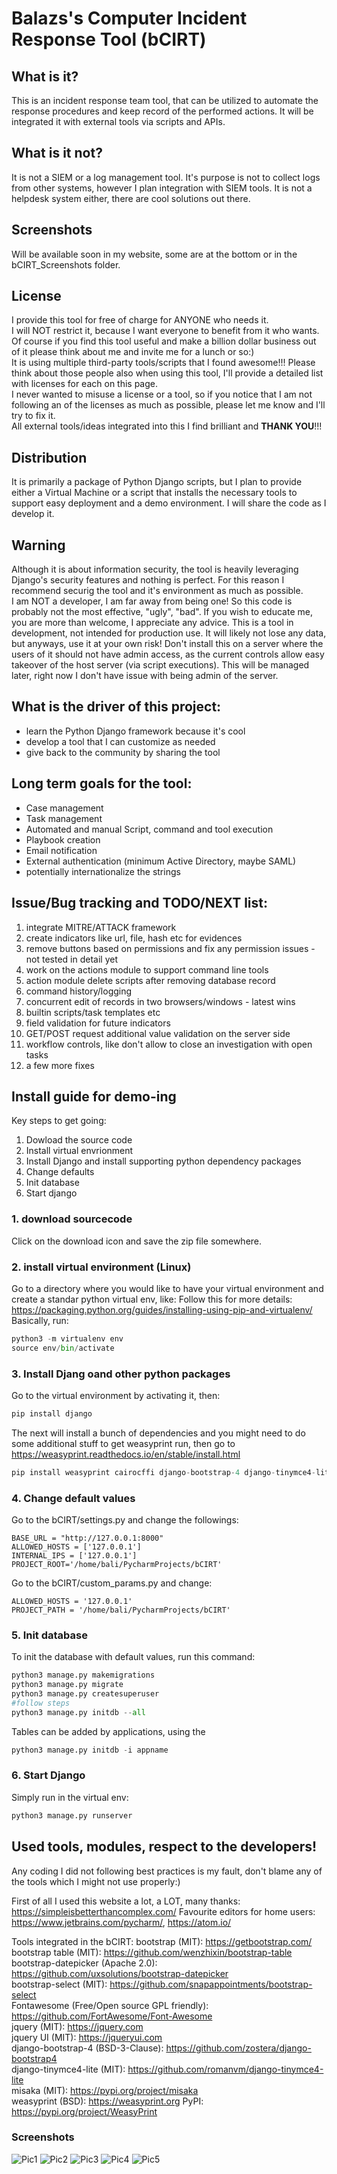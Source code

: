 # Balazs's Computer Incident Response Tool (bCIRT)

## What is it?
This is an incident response team tool, that can be utilized to automate the response procedures and keep record of the performed actions.
It will be integrated it with external tools via scripts and APIs.

## What is it not?
It is not a SIEM or a log management tool. It's purpose is not to collect logs from other systems, however I plan integration with SIEM tools.
It is not a helpdesk system either, there are cool solutions out there.

## Screenshots
Will be available soon in my website, some are at the bottom or in the bCIRT_Screenshots folder.

## License
I provide this tool for free of charge for ANYONE who needs it.\
I will NOT restrict it, because I want everyone to benefit from it who wants.
Of course if you find this tool useful and make a billion dollar business out of it please think about me and invite me for a lunch or so:)\
It is using multiple third-party tools/scripts that I found awesome!!! Please think about those people also when using this tool, I'll provide a detailed list with licenses for each on this page.\
I never wanted to misuse a license or a tool, so if you notice that I am not following an of the licenses as much as possible, please let me know and I'll try to fix it.\
All external tools/ideas integrated into this I find brilliant and **THANK YOU**!!!

## Distribution
It is primarily a package of Python Django scripts, but I plan to provide either a Virtual Machine or a script that installs the necessary tools to support easy deployment and a demo environment.
I will share the code as I develop it.

## Warning
Although it is about information security, the tool is heavily leveraging Django's security features and nothing is perfect. For this reason I recommend securig the tool and it's environment as much as possible.\
I am NOT a developer, I am far away from being one! So this code is probably not the most effective, "ugly", "bad". If you wish to educate me, you are more than welcome, I appreciate any advice.
This is a tool in development, not intended for production use. It will likely not lose any data, but anyways, use it at your own risk!
Don't install this on a server where the users of it should not have admin access, as the current controls allow easy takeover of the host server (via script executions). This will be managed later, right now I don't have issue with being admin of the server.

## What is the driver of this project:
* learn the Python Django framework because it's cool
* develop a tool that I can customize as needed
* give back to the community by sharing the tool

## Long term goals for the tool:
* Case management
* Task management
* Automated and manual Script, command and tool execution
* Playbook creation
* Email notification
* External authentication (minimum Active Directory, maybe SAML)
* potentially internationalize the strings

## Issue/Bug tracking and TODO/NEXT list:
1. integrate MITRE/ATTACK framework
2. create indicators like url, file, hash etc for evidences
3. remove buttons based on permissions and fix any permission issues - not tested in detail yet
4. work on the actions module to support command line tools
5. action module delete scripts after removing database record
6. command history/logging
7. concurrent edit of records in two browsers/windows - latest wins
8. builtin scripts/task templates etc
9. field validation for future indicators
10. GET/POST request additional value validation on the server side
11. workflow controls, like don't allow to close an investigation with open tasks
12. a few more fixes

## Install guide for demo-ing
Key steps to get going:
1. Dowload the source code
2. Install virtual envrionment
3. Install Django and install supporting python dependency packages
4. Change defaults
5. Init database
6. Start django

### 1. download sourcecode
Click on the download icon and save the zip file somewhere.

### 2. install virtual environment (Linux)
Go to a directory where you would like to have your virtual environment and create a standar python virtual env, like:
Follow this for more details: https://packaging.python.org/guides/installing-using-pip-and-virtualenv/
Basically, run:
```python
python3 -m virtualenv env
source env/bin/activate
```

### 3. Install Djang oand other python packages
Go to the virtual environment by activating it, then:
```python
pip install django
```
The next will install a bunch of dependencies and you might need to do some additional stuff to get weasyprint run, then go to https://weasyprint.readthedocs.io/en/stable/install.html
```python
pip install weasyprint cairocffi django-bootstrap-4 django-tinymce4-lite misaka
```
### 4. Change default values
Go to the bCIRT/settings.py and change the followings:
```text
BASE_URL = "http://127.0.0.1:8000"
ALLOWED_HOSTS = ['127.0.0.1']
INTERNAL_IPS = ['127.0.0.1']
PROJECT_ROOT='/home/bali/PycharmProjects/bCIRT'

```
Go to the bCIRT/custom_params.py and change:
```text
ALLOWED_HOSTS = '127.0.0.1'
PROJECT_PATH = '/home/bali/PycharmProjects/bCIRT'
```

### 5. Init database
To init the database with default values, run this command:
```python
python3 manage.py makemigrations
python3 manage.py migrate
python3 manage.py createsuperuser
#follow steps
python3 manage.py initdb --all
```
Tables can be added by applications, using the
 ```python
 python3 manage.py initdb -i appname
 ```
### 6. Start Django
Simply run in the virtual env:
```python
python3 manage.py runserver
```

## Used tools, modules, respect to the developers!
Any coding I did not following best practices is my fault, don't blame any of the tools which I might not use properly:)

First of all I used this website a lot, a LOT, many thanks: https://simpleisbetterthancomplex.com/
Favourite editors for home users: https://www.jetbrains.com/pycharm/, https://atom.io/

Tools integrated in the bCIRT:
bootstrap (MIT): https://getbootstrap.com/  
bootstrap table (MIT): https://github.com/wenzhixin/bootstrap-table  
bootstrap-datepicker (Apache 2.0): https://github.com/uxsolutions/bootstrap-datepicker  
bootstrap-select (MIT): https://github.com/snapappointments/bootstrap-select  
Fontawesome (Free/Open source GPL friendly): https://github.com/FortAwesome/Font-Awesome  
jquery (MIT): https://jquery.com  
jquery UI (MIT): https://jqueryui.com  
django-bootstrap-4 (BSD-3-Clause): https://github.com/zostera/django-bootstrap4  
django-tinymce4-lite (MIT): https://github.com/romanvm/django-tinymce4-lite  
misaka (MIT): https://pypi.org/project/misaka  
weasyprint (BSD): https://weasyprint.org PyPI: https://pypi.org/project/WeasyPrint  

### Screenshots
![Pic1](https://github.com/bl305/bCIRT/blob/master/bCIRT_Screenshots/Screenshot%20from%202019-03-11%2023-18-13.png)
![Pic2](https://github.com/bl305/bCIRT/blob/master/bCIRT_Screenshots/Screenshot%20from%202019-03-11%2023-18-45.png)
![Pic3](https://github.com/bl305/bCIRT/blob/master/bCIRT_Screenshots/Screenshot%20from%202019-03-11%2023-19-36.png)
![Pic4](https://github.com/bl305/bCIRT/blob/master/bCIRT_Screenshots/Screenshot%20from%202019-03-11%2023-20-24.png)
![Pic5](https://github.com/bl305/bCIRT/blob/master/bCIRT_Screenshots/Screenshot%20from%202019-03-11%2023-20-49.png)
